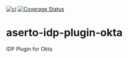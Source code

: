 [![ci](https://github.com/aserto-dev/aserto-idp-plugin-okta/actions/workflows/ci.yaml/badge.svg)](https://github.com/aserto-dev/aserto-idp-plugin-okta/actions/workflows/ci.yaml)
[![Coverage Status](https://coveralls.io/repos/github/aserto-dev/aserto-idp-plugin-okta/badge.svg?branch=main&t=0M2eAw)](https://coveralls.io/github/aserto-dev/aserto-idp-plugin-okta?branch=main)

# aserto-idp-plugin-okta
IDP Plugin for Okta
